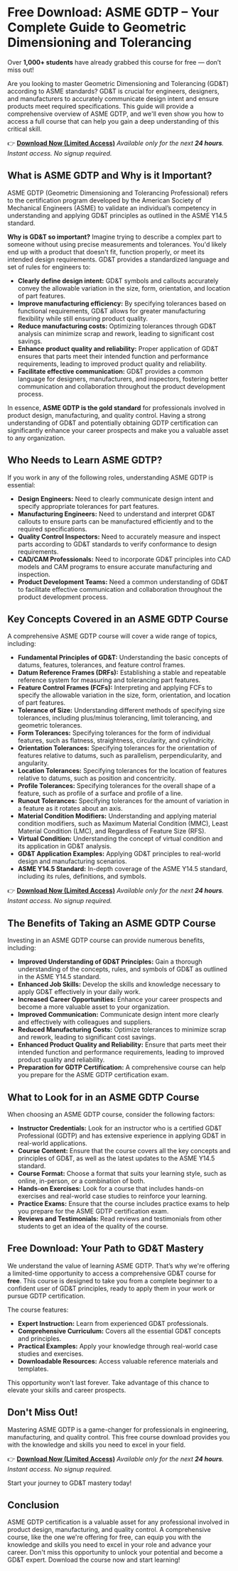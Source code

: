 # Free Download: ASME GDTP – Your Complete Guide to Geometric Dimensioning and Tolerancing

Over **1,000+ students** have already grabbed this course for free — don’t miss out!

Are you looking to master Geometric Dimensioning and Tolerancing (GD&T) according to ASME standards? GD&T is crucial for engineers, designers, and manufacturers to accurately communicate design intent and ensure products meet required specifications. This guide will provide a comprehensive overview of ASME GDTP, and we'll even show you how to access a full course that can help you gain a deep understanding of this critical skill.

👉 [**Download Now (Limited Access)**](https://udemywork.com/asme-gdtp)
_Available only for the next **24 hours**. Instant access. No signup required._

## What is ASME GDTP and Why is it Important?

ASME GDTP (Geometric Dimensioning and Tolerancing Professional) refers to the certification program developed by the American Society of Mechanical Engineers (ASME) to validate an individual’s competency in understanding and applying GD&T principles as outlined in the ASME Y14.5 standard.

**Why is GD&T so important?** Imagine trying to describe a complex part to someone without using precise measurements and tolerances. You'd likely end up with a product that doesn't fit, function properly, or meet its intended design requirements. GD&T provides a standardized language and set of rules for engineers to:

*   **Clearly define design intent:** GD&T symbols and callouts accurately convey the allowable variation in the size, form, orientation, and location of part features.
*   **Improve manufacturing efficiency:** By specifying tolerances based on functional requirements, GD&T allows for greater manufacturing flexibility while still ensuring product quality.
*   **Reduce manufacturing costs:** Optimizing tolerances through GD&T analysis can minimize scrap and rework, leading to significant cost savings.
*   **Enhance product quality and reliability:** Proper application of GD&T ensures that parts meet their intended function and performance requirements, leading to improved product quality and reliability.
*   **Facilitate effective communication:** GD&T provides a common language for designers, manufacturers, and inspectors, fostering better communication and collaboration throughout the product development process.

In essence, **ASME GDTP is the gold standard** for professionals involved in product design, manufacturing, and quality control. Having a strong understanding of GD&T and potentially obtaining GDTP certification can significantly enhance your career prospects and make you a valuable asset to any organization.

## Who Needs to Learn ASME GDTP?

If you work in any of the following roles, understanding ASME GDTP is essential:

*   **Design Engineers:** Need to clearly communicate design intent and specify appropriate tolerances for part features.
*   **Manufacturing Engineers:** Need to understand and interpret GD&T callouts to ensure parts can be manufactured efficiently and to the required specifications.
*   **Quality Control Inspectors:** Need to accurately measure and inspect parts according to GD&T standards to verify conformance to design requirements.
*   **CAD/CAM Professionals:** Need to incorporate GD&T principles into CAD models and CAM programs to ensure accurate manufacturing and inspection.
*   **Product Development Teams:** Need a common understanding of GD&T to facilitate effective communication and collaboration throughout the product development process.

## Key Concepts Covered in an ASME GDTP Course

A comprehensive ASME GDTP course will cover a wide range of topics, including:

*   **Fundamental Principles of GD&T:** Understanding the basic concepts of datums, features, tolerances, and feature control frames.
*   **Datum Reference Frames (DRFs):** Establishing a stable and repeatable reference system for measuring and tolerancing part features.
*   **Feature Control Frames (FCFs):** Interpreting and applying FCFs to specify the allowable variation in the size, form, orientation, and location of part features.
*   **Tolerance of Size:** Understanding different methods of specifying size tolerances, including plus/minus tolerancing, limit tolerancing, and geometric tolerances.
*   **Form Tolerances:** Specifying tolerances for the form of individual features, such as flatness, straightness, circularity, and cylindricity.
*   **Orientation Tolerances:** Specifying tolerances for the orientation of features relative to datums, such as parallelism, perpendicularity, and angularity.
*   **Location Tolerances:** Specifying tolerances for the location of features relative to datums, such as position and concentricity.
*   **Profile Tolerances:** Specifying tolerances for the overall shape of a feature, such as profile of a surface and profile of a line.
*   **Runout Tolerances:** Specifying tolerances for the amount of variation in a feature as it rotates about an axis.
*   **Material Condition Modifiers:** Understanding and applying material condition modifiers, such as Maximum Material Condition (MMC), Least Material Condition (LMC), and Regardless of Feature Size (RFS).
*   **Virtual Condition:** Understanding the concept of virtual condition and its application in GD&T analysis.
*   **GD&T Application Examples:** Applying GD&T principles to real-world design and manufacturing scenarios.
*   **ASME Y14.5 Standard:** In-depth coverage of the ASME Y14.5 standard, including its rules, definitions, and symbols.

👉 [**Download Now (Limited Access)**](https://udemywork.com/asme-gdtp)
_Available only for the next **24 hours**. Instant access. No signup required._

## The Benefits of Taking an ASME GDTP Course

Investing in an ASME GDTP course can provide numerous benefits, including:

*   **Improved Understanding of GD&T Principles:** Gain a thorough understanding of the concepts, rules, and symbols of GD&T as outlined in the ASME Y14.5 standard.
*   **Enhanced Job Skills:** Develop the skills and knowledge necessary to apply GD&T effectively in your daily work.
*   **Increased Career Opportunities:** Enhance your career prospects and become a more valuable asset to your organization.
*   **Improved Communication:** Communicate design intent more clearly and effectively with colleagues and suppliers.
*   **Reduced Manufacturing Costs:** Optimize tolerances to minimize scrap and rework, leading to significant cost savings.
*   **Enhanced Product Quality and Reliability:** Ensure that parts meet their intended function and performance requirements, leading to improved product quality and reliability.
*   **Preparation for GDTP Certification:** A comprehensive course can help you prepare for the ASME GDTP certification exam.

## What to Look for in an ASME GDTP Course

When choosing an ASME GDTP course, consider the following factors:

*   **Instructor Credentials:** Look for an instructor who is a certified GD&T Professional (GDTP) and has extensive experience in applying GD&T in real-world applications.
*   **Course Content:** Ensure that the course covers all the key concepts and principles of GD&T, as well as the latest updates to the ASME Y14.5 standard.
*   **Course Format:** Choose a format that suits your learning style, such as online, in-person, or a combination of both.
*   **Hands-on Exercises:** Look for a course that includes hands-on exercises and real-world case studies to reinforce your learning.
*   **Practice Exams:** Ensure that the course includes practice exams to help you prepare for the ASME GDTP certification exam.
*   **Reviews and Testimonials:** Read reviews and testimonials from other students to get an idea of the quality of the course.

## Free Download: Your Path to GD&T Mastery

We understand the value of learning ASME GDTP. That’s why we're offering a limited-time opportunity to access a comprehensive GD&T course for **free**. This course is designed to take you from a complete beginner to a confident user of GD&T principles, ready to apply them in your work or pursue GDTP certification.

The course features:

*   **Expert Instruction:** Learn from experienced GD&T professionals.
*   **Comprehensive Curriculum:** Covers all the essential GD&T concepts and principles.
*   **Practical Examples:** Apply your knowledge through real-world case studies and exercises.
*   **Downloadable Resources:** Access valuable reference materials and templates.

This opportunity won't last forever. Take advantage of this chance to elevate your skills and career prospects.

## Don't Miss Out!

Mastering ASME GDTP is a game-changer for professionals in engineering, manufacturing, and quality control. This free course download provides you with the knowledge and skills you need to excel in your field.

👉 [**Download Now (Limited Access)**](https://udemywork.com/asme-gdtp)
_Available only for the next **24 hours**. Instant access. No signup required._

Start your journey to GD&T mastery today!

## Conclusion

ASME GDTP certification is a valuable asset for any professional involved in product design, manufacturing, and quality control. A comprehensive course, like the one we're offering for free, can equip you with the knowledge and skills you need to excel in your role and advance your career. Don't miss this opportunity to unlock your potential and become a GD&T expert. Download the course now and start learning!
